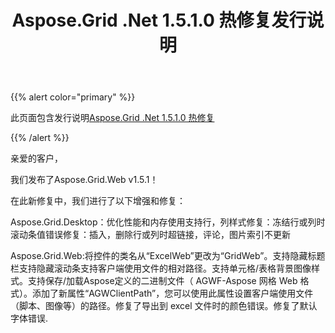 ﻿---
title: Aspose.Grid .Net 1.5.1.0 热修复发行说明
type: docs
weight: 40
url: /zh/net/aspose-grid-net-1-5-1-0-hot-fix-release-notes/
---
{{% alert color="primary" %}} 

此页面包含发行说明[Aspose.Grid .Net 1.5.1.0 热修复](https://downloads.aspose.com/cells/net/new-releases/aspose.grid-.net-1.5.1.0-hot-fix/)

{{% /alert %}} 

亲爱的客户，

我们发布了Aspose.Grid.Web v1.5.1！

在此新修复中，我们进行了以下增强和修复：

 Aspose.Grid.Desktop：优化性能和内存使用支持行，列样式修复：冻结行或列时滚动条值错误修复：插入，删除行或列时超链接，评论，图片索引不更新

Aspose.Grid.Web:将控件的类名从“ExcelWeb”更改为“GridWeb”。支持隐藏标题栏支持隐藏滚动条支持客户端使用文件的相对路径。支持单元格/表格背景图像样式。支持保存/加载Aspose定义的二进制文件（ AGWF-Aspose 网格 Web 格式）。添加了新属性“AGWClientPath”，您可以使用此属性设置客户端使用文件（脚本、图像等）的路径。修复了导出到 excel 文件时的颜色错误。修复了默认字体错误.


